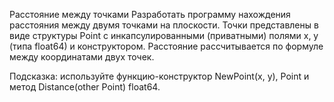 Расстояние между точками
Разработать программу нахождения расстояния между двумя точками на плоскости. Точки представлены в виде структуры Point с инкапсулированными (приватными) полями x, y (типа float64) и конструктором. Расстояние рассчитывается по формуле между координатами двух точек.

Подсказка: используйте функцию-конструктор NewPoint(x, y), Point и метод Distance(other Point) float64.
